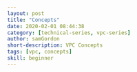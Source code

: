 ```yaml
---
layout: post
title: "Concepts"
date: 2020-02-01 08:44:38
category: [technical-series, vpc-series]
author: samGordon
short-description: VPC Concepts
tags: [vpc, concepts]
skill: beginner
---
```

